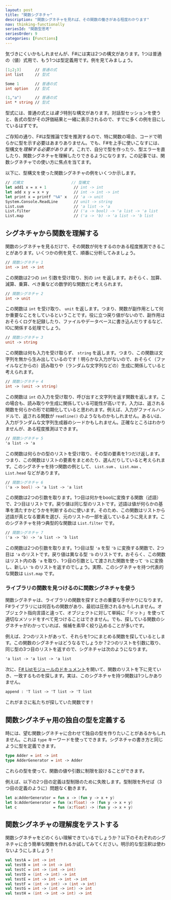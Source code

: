 ```yaml
---
layout: post
title: "関数シグネチャ"
description: "関数シグネチャを見れば、その関数の働きがある程度わかります"
nav: thinking-functionally
seriesId: "関数型思考"
seriesOrder: 9
categories: [Functions]
---
```


気づきにくいかもしれませんが、F#には実は2つの構文があります。1つは普通の（値）式用で、もう1つは型定義用です。例を見てみましょう。

```fsharp
[1;2;3]      // 普通の式
int list     // 型式

Some 1       // 普通の式
int option   // 型式

(1,"a")      // 普通の式
int * string // 型式
```

型式には、普通の式とは*違う*特別な構文があります。対話型セッションを使うと、各式の型がその評価結果と一緒に表示されるので、すでに多くの例を目にしているはずです。

ご存知の通り、F#は型推論で型を推測するので、特に関数の場合、コードで明らかに型を示す必要はあまりありません。でも、F#を上手に使いこなすには、型構文を*理解する必要があります*。これで、自分で型を作ったり、型エラーを直したり、関数シグネチャを理解したりできるようになります。この記事では、関数シグネチャでの使い方に焦点を当てます。

以下に、型構文を使った関数シグネチャの例をいくつか示します。

```fsharp
// 式構文                     // 型構文
let add1 x = x + 1            // int -> int 
let add x y = x + y           // int -> int -> int
let print x = printf "%A" x   // 'a -> unit
System.Console.ReadLine       // unit -> string
List.sum                      // 'a list -> 'a
List.filter                   // ('a -> bool) -> 'a list -> 'a list
List.map                      // ('a -> 'b) -> 'a list -> 'b list
```

## シグネチャから関数を理解する

関数のシグネチャを見るだけで、その関数が何をするのかある程度推測できることがあります。いくつかの例を見て、順番に分析してみましょう。

```fsharp
// 関数シグネチャ 1
int -> int -> int
```

この関数は2つの `int` 引数を受け取り、別の `int` を返します。おそらく、加算、減算、乗算、べき乗などの数学的な関数だと考えられます。

```fsharp
// 関数シグネチャ 2
int -> unit
```

この関数は `int` を受け取り、 `unit` を返します。つまり、関数が副作用として何か重要なことをしているということです。役に立つ戻り値がないので、副作用はおそらくログを記録したり、ファイルやデータベースに書き込んだりするなど、IOに関係する処理でしょう。

```fsharp
// 関数シグネチャ 3
unit -> string
```

この関数は何も入力を受け取らず、 `string` を返します。つまり、この関数は文字列を無から生み出しているのです！明らかな入力がないので、おそらく（ファイルなどからの）読み取りや（ランダムな文字列などの）生成に関係していると考えられます。

```fsharp
// 関数シグネチャ 4
int -> (unit -> string)
```

この関数は `int` の入力を受け取り、呼び出すと文字列を返す関数を返します。この場合も、読み取りや生成に関係している可能性が高いです。入力は、返される関数を何らかの形で初期化していると思われます。例えば、入力がファイルハンドルで、返される関数が `readline()` のようなものかもしれません。あるいは、入力がランダムな文字列生成器のシードかもしれません。正確なところはわかりませんが、ある程度推測はできます。

```fsharp
// 関数シグネチャ 5
'a list -> 'a 
```

この関数は何らかの型のリストを受け取り、その型の要素を1つだけ返します。つまり、この関数はリストの要素をまとめたり、選んだりしていると考えられます。このシグネチャを持つ関数の例として、 `List.sum` 、 `List.max` 、 `List.head` などがあります。

```fsharp
// 関数シグネチャ 6
('a -> bool) -> 'a list -> 'a list 
```

この関数は2つの引数を取ります。1つ目は何かをboolに変換する関数（述語）で、2つ目はリストです。戻り値は同じ型のリストです。述語は値が何らかの基準を満たすかどうかを判断するのに使います。そのため、この関数はリストから述語が真となる要素を選び、元のリストの一部を返しているように見えます。このシグネチャを持つ典型的な関数は `List.filter` です。

```fsharp
// 関数シグネチャ 7
('a -> 'b) -> 'a list -> 'b list
```

この関数は2つの引数を取ります。1つ目は型 `'a` を型 `'b` に変換する関数で、2つ目は `'a` のリストです。戻り値は異なる型 `'b` のリストです。おそらく、この関数はリスト内の各 `'a` を取り、1つ目の引数として渡された関数を使って `'b` に変換し、新しい `'b` のリストを返すのでしょう。実際、このシグネチャを持つ代表的な関数は `List.map` です。

### ライブラリの関数を見つけるのに関数シグネチャを使う

関数シグネチャは、ライブラリの関数を探すときの重要な手がかりになります。F#ライブラリには何百もの関数があり、最初は圧倒されるかもしれません。オブジェクト指向言語と違って、オブジェクトに対して単純に「ドット」を使って適切なメソッドをすべて見つけることはできません。でも、探している関数のシグネチャがわかっていれば、候補を素早く絞り込めることが多いです。

例えば、2つのリストがあって、それらを1つにまとめる関数を探しているとします。この関数のシグネチャはどうなるでしょうか？2つのリストを引数に取り、同じ型の3つ目のリストを返すので、シグネチャは次のようになります。

```fsharp
'a list -> 'a list -> 'a list
```

次に、[F# Listモジュールのドキュメント](https://fsharp.github.io/fsharp-core-docs/reference/fsharp-collections-listmodule.html)を開いて、関数のリストを下に見ていき、一致するものを探します。実は、このシグネチャを持つ関数は1つしかありません。

```fsharp
append : 'T list -> 'T list -> 'T list 
```

これがまさに私たちが探していた関数です！

## 関数シグネチャ用の独自の型を定義する

時には、望む関数シグネチャに合わせて独自の型を作りたいことがあるかもしれません。これは `type` キーワードを使ってできます。シグネチャの書き方と同じように型を定義できます。

```fsharp
type Adder = int -> int
type AdderGenerator = int -> Adder
```

これらの型を使って、関数の値や引数に制限を設けることができます。

例えば、以下の2つ目の定義は型制限のために失敗します。型制限を外せば（3つ目の定義のように）問題なく動きます。

```fsharp
let a:AdderGenerator = fun x -> (fun y -> x + y)
let b:AdderGenerator = fun (x:float) -> (fun y -> x + y)
let c                = fun (x:float) -> (fun y -> x + y)
```

## 関数シグネチャの理解度をテストする

関数シグネチャをどのくらい理解できているでしょうか？以下のそれぞれのシグネチャに合う簡単な関数を作れるか試してみてください。明示的な型注釈は使わないようにしましょう！

```fsharp
val testA = int -> int
val testB = int -> int -> int
val testC = int -> (int -> int)      
val testD = (int -> int) -> int
val testE = int -> int -> int -> int
val testF = (int -> int) -> (int -> int)
val testG = int -> (int -> int) -> int
val testH = (int -> int -> int) -> int
```
